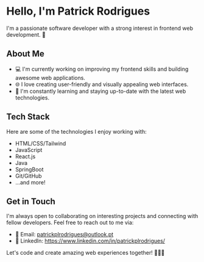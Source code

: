 # Hello, I'm Patrick Rodrigues

I'm a passionate software developer with a strong interest in frontend web development. 🚀

## About Me

- 💻 I'm currently working on improving my frontend skills and building awesome web applications.
- 🌐 I love creating user-friendly and visually appealing web interfaces.
- 🌱 I'm constantly learning and staying up-to-date with the latest web technologies.

## Tech Stack

Here are some of the technologies I enjoy working with:

- HTML/CSS/Tailwind
- JavaScript
- React.js
- Java
- SpringBoot
- Git/GitHub
- ...and more!

## Get in Touch

I'm always open to collaborating on interesting projects and connecting with fellow developers. Feel free to reach out to me via:

- 📧 Email: patrickplrodrigues@outlook.pt
- 💬 LinkedIn: https://www.linkedin.com/in/patrickplrodrigues/

Let's code and create amazing web experiences together! 👨‍💻🌐
